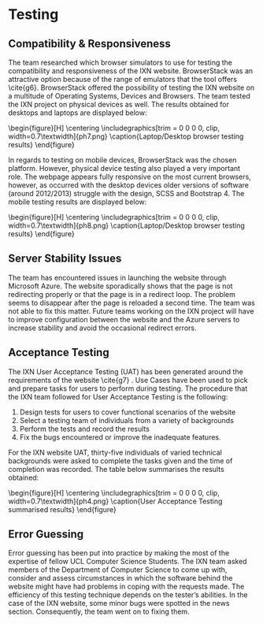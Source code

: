 

# Testing

## Compatibility & Responsiveness

The team researched which browser simulators to use for testing the compatibility and responsiveness of the IXN website. BrowserStack was an attractive option because of the range of emulators that the tool offers \cite{g6}. BrowserStack offered the possibility of testing the IXN website on a multitude of Operating Systems, Devices and Browsers. The team tested the IXN project on physical devices as well. The results obtained for desktops and laptops are displayed below:

\begin{figure}[H]
      \centering
      \includegraphics[trim = 0 0 0 0, clip, width=0.7\textwidth]{ph7.png}
      \caption{Laptop/Desktop browser testing results}
 \end{figure}

In regards to testing on mobile devices, BrowserStack was the chosen platform. However, physical device testing also played a very important role. The webpage appears fully responsive on the most current browsers, however, as occurred with the desktop devices older versions of software (around 2012/2013) struggle with the design, SCSS and Bootstrap 4. The mobile testing results are displayed below:

\begin{figure}[H]
      \centering
      \includegraphics[trim = 0 0 0 0, clip, width=0.7\textwidth]{ph8.png}
      \caption{Laptop/Desktop browser testing results}
 \end{figure}


## Server Stability Issues

The team has encountered issues in launching the website through Microsoft Azure. The website sporadically shows that the page is not redirecting properly or that the page is in a redirect loop. The problem seems to disappear after the page is reloaded a second time. The team was not able to fix this matter. Future teams working on the IXN project will have to improve configuration between the website and the Azure servers to increase stability and avoid the occasional redirect errors.


## Acceptance Testing

The IXN User Acceptance Testing (UAT) has been generated around the requirements of the website \cite{g7} . Use Cases have been used to pick and prepare tasks for users to perform during testing. The procedure that the IXN team followed for User Acceptance Testing is the following:
1.    Design tests for users to cover functional scenarios of the website
2.    Select a testing team of individuals from a variety of backgrounds
3.    Perform the tests and record the results
4.    Fix the bugs encountered or improve the inadequate features.

For the IXN website UAT, thirty-five individuals of varied technical backgrounds were asked to complete the tasks given and the time of completion was recorded. The table below summarises the results obtained:

\begin{figure}[H]
      \centering
      \includegraphics[trim = 0 0 0 0, clip, width=0.7\textwidth]{ph4.png}
      \caption{User Acceptance Testing summarised results}
 \end{figure}

## Error Guessing

Error guessing has been put into practice by making the most of the expertise of fellow UCL Computer Science Students. The IXN team asked members of the Department of Computer Science to come up with, consider and assess circumstances in which the software behind the website might have had problems in coping with the requests made. The efficiency of this testing technique depends on the tester’s abilities. In the case of the IXN website, some minor bugs were spotted in the news section. Consequently, the team went on to fixing them.